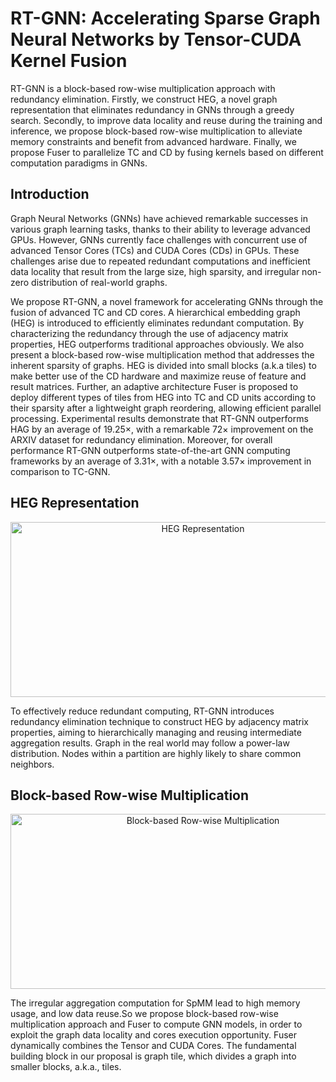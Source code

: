 # RT-GNN: Accelerating Sparse Graph Neural Networks by Tensor-CUDA Kernel Fusion

RT-GNN is a block-based row-wise multiplication approach with redundancy elimination. Firstly, we construct HEG, a novel graph representation that eliminates redundancy in GNNs through a greedy search. Secondly, to improve data locality and reuse during the training and inference, we propose block-based row-wise multiplication to alleviate memory constraints and benefit from advanced hardware. Finally, we propose Fuser to parallelize TC and CD by fusing kernels based on different computation paradigms in GNNs.

## Introduction

Graph Neural Networks (GNNs) have achieved remarkable successes in various graph learning tasks, thanks to their ability to leverage advanced GPUs. However, GNNs currently face challenges with concurrent use of advanced Tensor Cores (TCs) and CUDA Cores (CDs) in GPUs. These challenges arise due to repeated redundant computations and inefficient data locality that result from the large size, high sparsity, and irregular non-zero distribution of real-world graphs.

We propose RT-GNN, a novel framework for accelerating GNNs through the fusion of advanced TC and CD cores. A hierarchical embedding graph (HEG) is introduced to efficiently eliminates redundant computation. By characterizing the redundancy through the use of adjacency matrix properties, HEG outperforms traditional approaches obviously. We also present a block-based row-wise multiplication method that addresses the inherent sparsity of graphs. HEG is divided into small blocks (a.k.a tiles) to make better use of the CD hardware and maximize reuse of feature and result matrices. Further, an adaptive architecture Fuser is proposed to deploy different types of tiles from HEG into TC and CD units according to their sparsity after a lightweight graph reordering, allowing efficient parallel processing. Experimental results demonstrate that RT-GNN outperforms HAG by an average of 19.25×, with a remarkable 72× improvement on the ARXIV dataset for redundancy elimination. Moreover, for overall performance RT-GNN outperforms state-of-the-art GNN computing frameworks by an average of 3.31×, with a notable 3.57× improvement in comparison to TC-GNN.

## HEG Representation

<div align=center>
<img src="" width="600" height="280" alt="HEG Representation"/><br/>
</div>


To effectively reduce redundant computing, RT-GNN introduces redundancy elimination technique to construct HEG by adjacency matrix properties, aiming to hierarchically managing and reusing intermediate aggregation results. Graph in the real world may follow a power-law distribution. Nodes within a partition are highly likely to share common neighbors.

## Block-based Row-wise Multiplication

<div align=center>
<img src="" width="600" height="280" alt="Block-based Row-wise Multiplication"/><br/>
</div>

The irregular aggregation computation for SpMM lead to high memory usage, and low data reuse.So we propose block-based row-wise multiplication approach and Fuser to compute GNN models, in order to exploit the graph data locality and cores execution opportunity. Fuser dynamically combines the Tensor and CUDA Cores. The fundamental building block in our proposal is graph tile, which divides a graph into smaller blocks, a.k.a., tiles.
